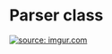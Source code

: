 # Parser class
<a href="https://imgur.com/luiTOOf"><img src="https://i.imgur.com/luiTOOf.jpg" title="source: imgur.com" /></a>